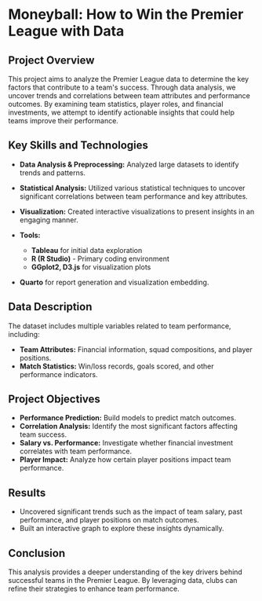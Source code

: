 # Moneyball: How to Win the Premier League with Data

## Project Overview
This project aims to analyze the Premier League data to determine the key factors that contribute to a team's success. Through data analysis, we uncover trends and correlations between team attributes and performance outcomes. By examining team statistics, player roles, and financial investments, we attempt to identify actionable insights that could help teams improve their performance.

## Key Skills and Technologies

- **Data Analysis & Preprocessing:** Analyzed large datasets to identify trends and patterns.
- **Statistical Analysis:** Utilized various statistical techniques to uncover significant correlations between team performance and key attributes.
- **Visualization:** Created interactive visualizations to present insights in an engaging manner.
  
- **Tools:**   
  - **Tableau** for initial data exploration
  - **R (R Studio)** - Primary coding environment
  - **GGplot2, D3.js** for visualization plots

- **Quarto** for report generation and visualization embedding.

## Data Description
The dataset includes multiple variables related to team performance, including:
- **Team Attributes:** Financial information, squad compositions, and player positions.
- **Match Statistics:** Win/loss records, goals scored, and other performance indicators.

## Project Objectives
- **Performance Prediction:** Build models to predict match outcomes.
- **Correlation Analysis:** Identify the most significant factors affecting team success.
- **Salary vs. Performance:** Investigate whether financial investment correlates with team performance.
- **Player Impact:** Analyze how certain player positions impact team performance.

## Results
- Uncovered significant trends such as the impact of team salary, past performance, and player positions on match outcomes.
- Built an interactive graph to explore these insights dynamically.

## Conclusion
This analysis provides a deeper understanding of the key drivers behind successful teams in the Premier League. By leveraging data, clubs can refine their strategies to enhance team performance.

